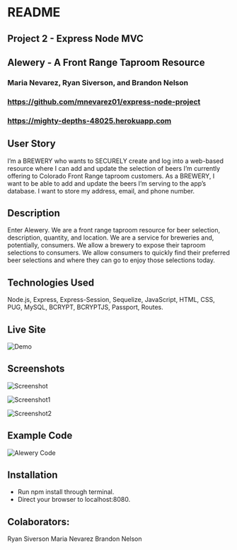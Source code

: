 # README

## Project 2 - Express Node MVC
## Alewery - A Front Range Taproom Resource
### Maria Nevarez, Ryan Siverson, and Brandon Nelson
### https://github.com/mnevarez01/express-node-project
### https://mighty-depths-48025.herokuapp.com

## User Story
I’m a BREWERY who wants to SECURELY create and log into a web-based resource where I can add and update the selection of beers I’m currently offering to Colorado Front Range taproom customers.
As a BREWERY, I want to be able to add and update the beers I’m serving to the app’s database. I want to store my address, email, and phone number. 

## Description
Enter Alewery. We are a front range taproom resource for beer selection, description, quantity, and location.
We are a service for breweries and, potentially, consumers. We allow a brewery to expose their taproom selections to consumers. We allow consumers to quickly find their preferred beer selections and where they can go to enjoy those selections today.

## Technologies Used
Node.js, Express, Express-Session, Sequelize, JavaScript, HTML, CSS, PUG, MySQL, BCRYPT, BCRYPTJS, Passport, Routes.

## Live Site
![Demo](public/img/beerdemo.gif)

## Screenshots
![Screenshot](Alewery-Title-Page.png)

![Screenshot1](Alewery-Screenshot-1.png)

![Screenshot2](Alewery-Screenshot-3.png)

## Example Code
![Alewery Code](Example-Code.png)

## Installation
- Run npm install through terminal.
- Direct your browser to localhost:8080.

## Colaborators:
Ryan Siverson
Maria Nevarez
Brandon Nelson
